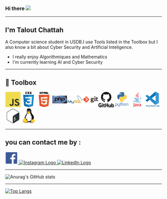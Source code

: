 ### Hi there <img src="https://raw.githubusercontent.com/MartinHeinz/MartinHeinz/master/wave.gif" width="30px">
---

## I'm Talout Chattah 
A  Computer science student in USDB.I use Tools listed in the Toolbox but I also know a bit about Cyber Security and Artificial Inteligence.
- I really enjoy Algorithmiques and Mathematics 
- I'm currently learning AI and Cyber Security 

---

## 🧰 Toolbox

<img src="https://github.com/devicons/devicon/blob/master/icons/javascript/javascript-original.svg" alt="JavaScript Logo" width="50" height="50"/><img src="https://github.com/devicons/devicon/blob/master/icons/css3/css3-original-wordmark.svg" alt="CSS Logo" width="50" height="50"/><img src="https://github.com/devicons/devicon/blob/master/icons/html5/html5-original-wordmark.svg" alt="HTML Logo" width="50" height="50"/><img src="https://github.com/devicons/devicon/blob/master/icons/php/php-original.svg" alt="php Logo" width="50" height="50"/><img src="https://github.com/devicons/devicon/blob/master/icons/mysql/mysql-original-wordmark.svg" alt="MySQL Logo" width="50" height="50"/><img src="https://github.com/devicons/devicon/blob/master/icons/git/git-original-wordmark.svg" alt="Git Logo" width="50" height="50"/><img src="https://github.com/devicons/devicon/blob/master/icons/github/github-original-wordmark.svg" alt="Github Logo" width="50" height="50"/><img src="https://github.com/devicons/devicon/blob/master/icons/python/python-original-wordmark.svg" alt="Python Logo" width="50" height="50"/><img src="https://github.com/devicons/devicon/blob/master/icons/java/java-original-wordmark.svg" alt="Java Logo" width="50" height="50"/><img src="https://github.com/devicons/devicon/blob/master/icons/vscode/vscode-original-wordmark.svg" alt="VS code Logo" width="50" height="50"/><img src="https://github.com/devicons/devicon/blob/master/icons/bash/bash-original.svg" alt="Bash Logo" width="50" height="50"/><img src="https://github.com/devicons/devicon/blob/master/icons/linux/linux-original.svg" alt="Linux Logo" width="50" height="50"/>

---

## you can contact me by :
<a href="https://www.facebook.com/profile.php?id=100073250167767" target="_blank" ><img src="https://github.com/devicons/devicon/blob/master/icons/facebook/facebook-original.svg" alt="Facebook Logo" width="40" height="40"/> </a><a href="https://www.instagram.com/talout_chattah/" target="_blank" ><img src="https://cdn.worldvectorlogo.com/logos/instagram-2-1.svg" alt="Instagram Logo" width="40" height="40"/> </a><a href="https://www.linkedin.com/in/talout-chattah-a67a8420b/" target="_blank" ><img src="https://cdn.worldvectorlogo.com/logos/linkedin-icon-2.svg" alt="LinkedIn Logo" width="40" height="40"/> </a>

---

![Anurag's GitHub stats](https://github-readme-stats.vercel.app/api?username=talout-chattah&show_icons=true&theme=merko)

---

[![Top Langs](https://github-readme-stats.vercel.app/api/top-langs/?username=talout-chattah)](https://github.com/anuraghazra/github-readme-stats)


